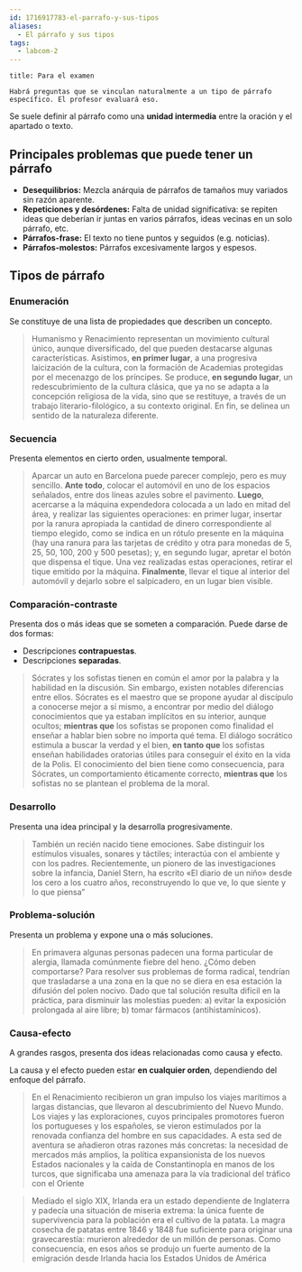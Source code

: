 ```yaml
---
id: 1716917783-el-parrafo-y-sus-tipos
aliases:
  - El párrafo y sus tipos
tags:
  - labcom-2
---
```


```ad-warning
title: Para el examen

Habrá preguntas que se vinculan naturalmente a un tipo de párrafo específico. El profesor evaluará eso.

```

Se suele definir al párrafo como una **unidad intermedia** entre la oración y el apartado o texto.

## Principales problemas que puede tener un párrafo

- **Desequilibrios:** Mezcla anárquia de párrafos de tamaños muy variados sin razón aparente.
- **Repeticiones y desórdenes:** Falta de unidad significativa: se repiten ideas que deberían ir juntas en varios párrafos, ideas vecinas en un solo párrafo, etc.
- **Párrafos-frase:** El texto no tiene puntos y seguidos (e.g. noticias).
- **Párrafos-molestos:** Párrafos excesivamente largos y espesos.

## Tipos de párrafo

### Enumeración

Se constituye de una lista de propiedades que describen un concepto.

> Humanismo y Renacimiento representan un movimiento cultural único, aunque diversificado, del que pueden destacarse algunas características. Asistimos, **en primer lugar**, a una progresiva laicización de la cultura, con la formación de Academias protegidas por el mecenazgo de los príncipes. Se produce, **en segundo lugar**, un redescubrimiento de la cultura clásica, que ya no se adapta a la concepción religiosa de la vida, sino que se restituye, a través de un trabajo literario-filológico, a su contexto original. En fin, se delinea un sentido de la naturaleza diferente.

### Secuencia

Presenta elementos en cierto orden, usualmente temporal.

> Aparcar un auto en Barcelona puede parecer complejo, pero es muy sencillo. **Ante todo**, colocar el automóvil en uno de los espacios señalados, entre dos líneas azules sobre el pavimento. **Luego**, acercarse a la máquina expendedora colocada a un lado en mitad del área, y realizar las siguientes operaciones: en primer lugar, insertar por la ranura apropiada la cantidad de dinero correspondiente al tiempo elegido, como se indica en un rótulo presente en la máquina (hay una ranura para las tarjetas de crédito y otra para monedas de 5, 25, 50, 100, 200 y 500 pesetas); y, en segundo lugar, apretar el botón que dispensa el tique. Una vez realizadas estas operaciones, retirar el tique emitido por la máquina. **Finalmente**, llevar el tique al interior del automóvil y dejarlo sobre el salpicadero, en un lugar bien visible.

### Comparación-contraste

Presenta dos o más ideas que se someten a comparación. Puede darse de dos formas:

- Descripciones **contrapuestas**.
- Descripciones **separadas**.

> Sócrates y los sofistas tienen en común el amor por la palabra y la habilidad en la discusión. Sin embargo, existen notables diferencias entre ellos. Sócrates es el maestro que se propone ayudar al discípulo a conocerse mejor a sí mismo, a encontrar por medio del diálogo conocimientos que ya estaban implícitos en su interior, aunque ocultos; **mientras que** los sofistas se proponen como finalidad el enseñar a hablar bien sobre no importa qué tema. El diálogo socrático estimula a buscar la verdad y el bien, **en tanto que** los sofistas enseñan habilidades oratorias útiles para conseguir el éxito en la vida de la Polis. El conocimiento del bien tiene como consecuencia, para Sócrates, un comportamiento éticamente correcto, **mientras que** los sofistas no se plantean el problema de la moral.

### Desarrollo

Presenta una idea principal y la desarrolla progresivamente.

> También un recién nacido tiene emociones. Sabe distinguir los estímulos visuales, sonares y táctiles; interactúa con el ambiente y con los padres. Recientemente, un pionero de las investigaciones sobre la infancia, Daniel Stern, ha escrito «El diario de un niño» desde los cero a los cuatro años, reconstruyendo lo que ve, lo que siente y lo que piensa”

### Problema-solución

Presenta un problema y expone una o más soluciones.

> En primavera algunas personas padecen una forma particular de alergia, llamada comúnmente fiebre del heno. ¿Cómo deben comportarse? Para resolver sus problemas de forma radical, tendrían que trasladarse a una zona en la que no se diera en esa estación la difusión del polen nocivo. Dado que tal solución resulta difícil en la práctica, para disminuir las molestias pueden: a) evitar la exposición prolongada al aire libre; b) tomar fármacos (antihistamínicos).

### Causa-efecto

A grandes rasgos, presenta dos ideas relacionadas como causa y efecto.

La causa y el efecto pueden estar **en cualquier orden**, dependiendo del enfoque del párrafo.

> En el Renacimiento recibieron un gran impulso los viajes marítimos a largas distancias, que llevaron al descubrimiento del Nuevo Mundo. Los viajes y las exploraciones, cuyos principales promotores fueron los portugueses y los españoles, se vieron estimulados por la renovada confianza del hombre en sus capacidades. A esta sed de aventura se añadieron otras razones más concretas: la necesidad de mercados más amplios, la política expansionista de los nuevos Estados nacionales y la caída de Constantinopla en manos de los turcos, que significaba una amenaza para la vía tradicional del tráfico con el Oriente

> Mediado el siglo XIX, Irlanda era un estado dependiente de Inglaterra y padecía una situación de miseria extrema: la única fuente de supervivencia para la población era el cultivo de la patata. La magra cosecha de patatas entre 1846 y 1848 fue suficiente para originar una gravecarestía: murieron alrededor de un millón de personas. Como consecuencia, en esos años se produjo un fuerte aumento de la emigración desde Irlanda hacia los Estados Unidos de América
